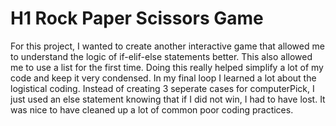 # H1 Rock Paper Scissors Game
For this project, I wanted to create another interactive game that allowed me to understand the logic of if-elif-else statements better.
This also allowed me to use a list for the first time. Doing this really helped simplify a lot of my code and keep it very condensed. 
In my final loop I learned a lot about the logistical coding. Instead of creating 3 seperate cases for computerPick, I just used an else statement knowing that if I did not win, I had to have lost. It was nice to have cleaned up a lot of common poor coding practices.
